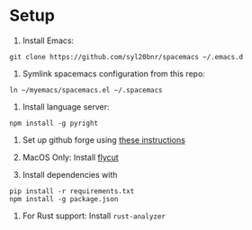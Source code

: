# Setup

1. Install Emacs:

```
git clone https://github.com/syl20bnr/spacemacs ~/.emacs.d
```

1. Symlink spacemacs configuration from this repo:

```
ln ~/myemacs/spacemacs.el ~/.spacemacs
```

1. Install language server:

```
npm install -g pyright
```

1. Set up github forge using [these instructions](https://magit.vc/manual/ghub/Getting-Started.html#Getting-Started)

1. MacOS Only: Install [flycut](https://apps.apple.com/us/app/flycut-clipboard-manager/id442160987?mt=12)

1. Install dependencies with 

```
pip install -r requirements.txt
npm install -g package.json
```

1. For Rust support: Install `rust-analyzer`
